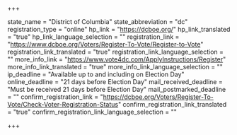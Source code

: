 +++

state_name = "District of Columbia"
state_abbreviation = "dc"
registration_type = "online"
hp_link = "https://dcboe.org/"
hp_link_translated = "true"
hp_link_language_selection = ""
registration_link = "https://www.dcboe.org/Voters/Register-To-Vote/Register-to-Vote"
registration_link_translated = "true"
registration_link_language_selection = ""
more_info_link = "https://www.vote4dc.com/ApplyInstructions/Register"
more_info_link_translated = "true"
more_info_link_language_selection = ""
ip_deadline = "Available up to and including on Election Day"
online_deadline = "21 days before Election Day"
mail_received_deadline = "Must be received 21 days before Election Day"
mail_postmarked_deadline = ""
confirm_registration_link = "https://dcboe.org/Voters/Register-To-Vote/Check-Voter-Registration-Status"
confirm_registration_link_translated = "true"
confirm_registration_link_language_selection = ""

+++
